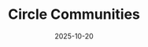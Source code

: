 ---
layout: post
title: "Circle Communities"
title_mark: Circle
date: 2025-10-20
authors:
  - michael-basil
  - kyle-ingersoll
principles:
  - relax
  - center
  - meet
  - resonate
excerpt: "Circle Communities are psychologically safe spaces for mutual exploration and reflection"
---
